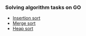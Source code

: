


### Solving algorithm tasks on GO


 - [Insertion sort](insertion_sort/main.go)
 - [Merge sort](merge_sort/main.go)
 - [Heap sort](heap_sort/main.go)
